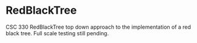 # RedBlackTree
CSC 330 RedBlackTree
top down approach to the implementation of a red black tree. Full scale testing still pending.
